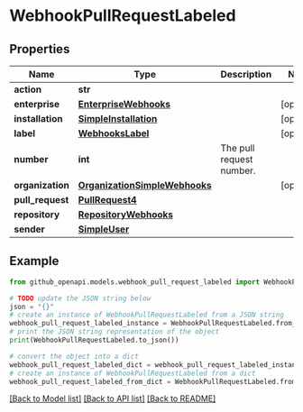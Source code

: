 # WebhookPullRequestLabeled


## Properties

Name | Type | Description | Notes
------------ | ------------- | ------------- | -------------
**action** | **str** |  | 
**enterprise** | [**EnterpriseWebhooks**](EnterpriseWebhooks.md) |  | [optional] 
**installation** | [**SimpleInstallation**](SimpleInstallation.md) |  | [optional] 
**label** | [**WebhooksLabel**](WebhooksLabel.md) |  | [optional] 
**number** | **int** | The pull request number. | 
**organization** | [**OrganizationSimpleWebhooks**](OrganizationSimpleWebhooks.md) |  | [optional] 
**pull_request** | [**PullRequest4**](PullRequest4.md) |  | 
**repository** | [**RepositoryWebhooks**](RepositoryWebhooks.md) |  | 
**sender** | [**SimpleUser**](SimpleUser.md) |  | 

## Example

```python
from github_openapi.models.webhook_pull_request_labeled import WebhookPullRequestLabeled

# TODO update the JSON string below
json = "{}"
# create an instance of WebhookPullRequestLabeled from a JSON string
webhook_pull_request_labeled_instance = WebhookPullRequestLabeled.from_json(json)
# print the JSON string representation of the object
print(WebhookPullRequestLabeled.to_json())

# convert the object into a dict
webhook_pull_request_labeled_dict = webhook_pull_request_labeled_instance.to_dict()
# create an instance of WebhookPullRequestLabeled from a dict
webhook_pull_request_labeled_from_dict = WebhookPullRequestLabeled.from_dict(webhook_pull_request_labeled_dict)
```
[[Back to Model list]](../README.md#documentation-for-models) [[Back to API list]](../README.md#documentation-for-api-endpoints) [[Back to README]](../README.md)


